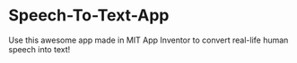 # Speech-To-Text-App
Use this awesome app made in MIT App Inventor to convert real-life human speech into text!
